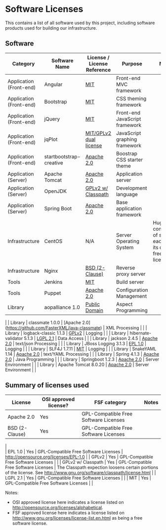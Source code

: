 # Software Licenses

This contains a list of all software used by this project,
including software products used for building our infrastructure.


## Software

| Category                | Software Name           | License / License Reference                                                                    | Purpose                        | Notes                                                        |
|-------------------------|-------------------------|------------------------------------------------------------------------------------------------|--------------------------------|--------------------------------------------------------------|
| Application (Front-end) | Angular                 | [MIT](https://github.com/angular/angular.js/blob/master/LICENSE)                               | Front-end MVC framework        |                                                              |
| Application (Front-end) | Bootstrap               | [MIT](https://github.com/twbs/bootstrap/blob/master/LICENSE)                                   | CSS theming framework          |                                                              |
| Application (Front-end) | jQuery                  | [MIT](https://jquery.org/license/)                                                             | Front-end JavaScript framework |                                                              |
| Application (Front-end) | jqPlot                  | [MIT/GPLv2 dual license](http://www.jqplot.com/info.php)                                       | JavaScript graphing framework  |                                                              |
| Application (Front-end) | startbootstrap-creative | [Apache 2.0](https://github.com/IronSummitMedia/startbootstrap-creative/blob/gh-pages/LICENSE) | Boostrap CSS starter theme     |                                                              |
| Application (Server)    | Apache Tomcat           | [Apache 2.0](http://tomcat.apache.org/legal.html)                                              | Application server             |                                                              |
| Application (Server)    | OpenJDK                 | [GPLv2 w/ Classpath](http://openjdk.java.net/legal/gplv2+ce.html)                              | Development language           |                                                              |
| Application (Server)    | Spring Boot             | [Apache 2.0](http://www.springframework.net/license.html)                                      | Base application framework     |                                                              |
| Infrastructure          | CentOS                  | N/A                                                                                            | Server Operating System        | Huge compilation of software each with its own free license. |
| Infrastructure          | Nginx                   | [BSD (2-Clause)](http://nginx.org/LICENSE)                                                     | Reverse proxy server           |                                                              |
| Tools                   | Jenkins                 | [MIT](https://jenkins-ci.org/mit-license)                                                      | Build server                   |                                                              |
| Tools                   | Puppet                  | [Apache 2.0](https://puppetlabs.com/apache)                                                    | Configuration Management       |                                                              |
| Library                 | aopalliance 1.0         | [Public Domain](http://aopalliance.sourceforge.net/)                                           | Aspect Programming             | 
|
| Library                 | classmate 1.0.0         | [Apache 2.0] (https://github.com/FasterXML/java-classmate)                                     | XML Processing                 |
|
| Library                 | logback-classic 1.1.3   | [GPLv2](http://logback.qos.ch/)                                                                | Logging                        |
|
| Library                 | hibernate-validator 5.1.3 | [LGPL 2.1](http://hibernate.org/community/license/)                                          | Data Access                    |
|
| Library                 | jackson 2.4.5           | [Apache 2.0](http://wiki.fasterxml.com/JacksonLicensing)                                       | text/json Processing           |
|
| Library                 | JBoss Logging 3.1.3     | [EPL 1.0](http://www.redhat.com/f/pdf/licenses/GLOBAL_EULA_JBoss_English_20101110.pdf)         | Logging                        |
|
| Library                 | SLF4J 1.7.11            | [MIT](http://www.slf4j.org/license.html)                                                       | Logging                        |
|
| Library                 | SnakeYAML 1.14          | [Apache 2.0](https://bitbucket.org/asomov/snakeyaml/src/6e0ef5869fb9790111d48158dc437526c770d6aa/LICENSE.txt) | text/YAML Processing |
|
| Library                 | Spring 4.1.3            | [Apache 2.0](http://spring.io/)                                                                | Java Programming                |
|
| Library                 | Springboot 1.2.3        | [Apache 2.0](http://spring.io/)                                                                | Server Environment              |
|
| Library                 | Apache Tomcat 8.0.20    | [Apache 2.0](http://tomcat.apache.org/legal.html)                                              | Server Environment              |
|


## Summary of licenses used

| License            | OSI approved license? | FSF category                          | Notes                                                                                                                   |
|--------------------|-----------------------|---------------------------------------|-------------------------------------------------------------------------------------------------------------------------|
| Apache 2.0         | Yes                   | GPL-Compatible Free Software Licenses |                                                                                                                         |
| BSD (2-Clause)     | Yes                   | GPL-Compatible Free Software Licenses | 
|  
| EPL 1.0            | Yes                   | GPL-Compatible Free Software Licenses | http://opensource.org/licenses/EPL-1.0                                                                                                                      |
| GPLv2              | Yes                   | GPL-Compatible Free Software Licenses |                                                                                                                         |
| GPLv2 w/ Classpath | Yes                   | GPL-Compatible Free Software Licenses | The Classpath expection loosens certain portions of the license. See http://www.gnu.org/software/classpath/license.html |
| LGPL 2.1           | Yes                   | GPL-Compatible Free Software Licenses | 
|
| MIT                | Yes                   | GPL-Compatible Free Software Licenses |                                                                                                                         |

Notes:
* OSI approved license here indicates a license listed on http://opensource.org/licenses/alphabetical.
* FSF approved license here indicates a license listed on http://www.gnu.org/licenses/license-list.en.html as being a free software license.
